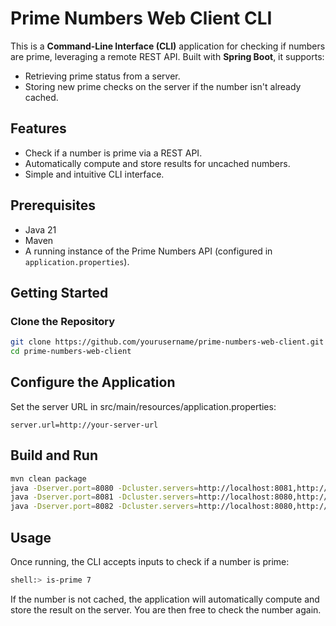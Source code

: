 # Prime Numbers Web Client CLI

This is a **Command-Line Interface (CLI)** application for checking if numbers are prime, leveraging a remote REST API.
Built with **Spring Boot**, it supports:

- Retrieving prime status from a server.
- Storing new prime checks on the server if the number isn't already cached.

## Features

- Check if a number is prime via a REST API.
- Automatically compute and store results for uncached numbers.
- Simple and intuitive CLI interface.

## Prerequisites

- Java 21
- Maven
- A running instance of the Prime Numbers API (configured in `application.properties`).

## Getting Started

### Clone the Repository

```bash
git clone https://github.com/yourusername/prime-numbers-web-client.git
cd prime-numbers-web-client
```

## Configure the Application

Set the server URL in src/main/resources/application.properties:

```text
server.url=http://your-server-url
```

## Build and Run

```bash
mvn clean package
java -Dserver.port=8080 -Dcluster.servers=http://localhost:8081,http://localhost:8082 -jar server.jar
java -Dserver.port=8081 -Dcluster.servers=http://localhost:8080,http://localhost:8082 -jar server.jar
java -Dserver.port=8082 -Dcluster.servers=http://localhost:8080,http://localhost:8081 -jar server.jar
```

## Usage

Once running, the CLI accepts inputs to check if a number is prime:

```bash
shell:> is-prime 7
```

If the number is not cached, the application will automatically compute and store the result on the server.
You are then free to check the number again.